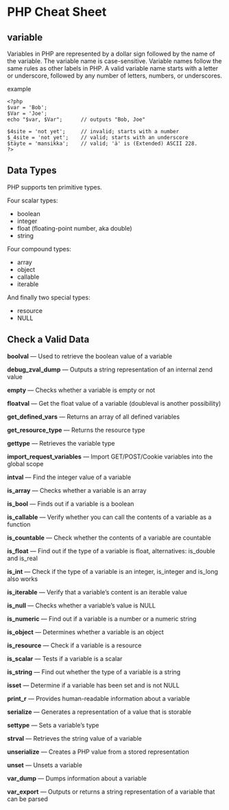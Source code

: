 # PHP Cheat Sheet

## variable 

Variables in PHP are represented by a dollar sign followed by the name of the variable. The variable name is case-sensitive.
Variable names follow the same rules as other labels in PHP. A valid variable name starts with a letter or underscore, followed by any number of letters, numbers, or underscores.

example 

```
<?php
$var = 'Bob';
$Var = 'Joe';
echo "$var, $Var";      // outputs "Bob, Joe"

$4site = 'not yet';     // invalid; starts with a number
$_4site = 'not yet';    // valid; starts with an underscore
$täyte = 'mansikka';    // valid; 'ä' is (Extended) ASCII 228.
?>
```

## Data Types

PHP supports ten primitive types.

Four scalar types:

- boolean
- integer
- float (floating-point number, aka double)
- string

Four compound types:

- array
- object
- callable
- iterable

And finally two special types:

- resource
- NULL


## Check a Valid Data

**boolval** — Used to retrieve the boolean value of a variable

**debug_zval_dump** — Outputs a string representation of an internal zend value

**empty** — Checks whether a variable is empty or not

**floatval** — Get the float value of a variable (doubleval is another possibility)

**get_defined_vars** — Returns an array of all defined variables

**get_resource_type** — Returns the resource type

**gettype** — Retrieves the variable type

**import_request_variables** — Import GET/POST/Cookie variables into the global scope

**intval** — Find the integer value of a variable

**is_array** — Checks whether a variable is an array

**is_bool** — Finds out if a variable is a boolean

**is_callable** — Verify whether you can call the contents of a variable as a function

**is_countable** — Check whether the contents of a variable are countable

**is_float** — Find out if the type of a variable is float, alternatives: is_double and is_real

**is_int** — Check if the type of a variable is an integer, is_integer and is_long also works

**is_iterable** — Verify that a variable’s content is an iterable value

**is_null** — Checks whether a variable’s value is NULL

**is_numeric** — Find out if a variable is a number or a numeric string

**is_object** — Determines whether a variable is an object

**is_resource** — Check if a variable is a resource

**is_scalar** — Tests if a variable is a scalar

**is_string** — Find out whether the type of a variable is a string

**isset** — Determine if a variable has been set and is not NULL

**print_r** — Provides human-readable information about a variable

**serialize** — Generates a representation of a value that is storable

**settype** — Sets a variable’s type

**strval** — Retrieves the string value of a variable

**unserialize** — Creates a PHP value from a stored representation

**unset** — Unsets a variable

**var_dump** — Dumps information about a variable

**var_export** — Outputs or returns a string representation of a variable that can be parsed